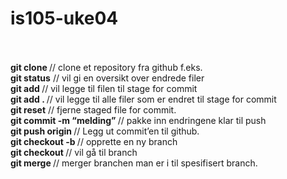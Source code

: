 # is105-uke04
<br>
<br><b>git clone <url til repository>     </b>// clone et repository fra github f.eks.
<br><b>git status</b>				  // vil gi en oversikt over endrede filer
<br><b>git add <filename> 		  </b>// vil legge til filen til stage for commit
<br><b>git add .		  </b>// vil legge til alle filer som er endret til stage for commit
<br><b>git reset</b> <filename>		  // fjerne staged file for commit.
<br><b>git commit	-m “melding”	</b>  // pakke inn endringene klar til push
<br><b>git push origin <branchnavn> </b>// Legg ut commit’en til github.
<br><b>git checkout -b <branchnavn> </b>// opprette en ny branch
<br><b>git checkout <branchnavn> 	  </b>// vil gå til branch
<br><b>git merge <branchnavn>	</b>// merger branchen man er i til spesifisert branch. 
